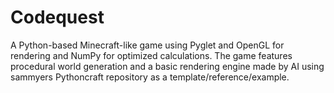 # Codequest
A Python-based Minecraft-like game using Pyglet and OpenGL for rendering and NumPy for optimized calculations. The game features procedural world generation and a basic rendering engine made by AI using sammyers Pythoncraft repository as a template/reference/example.
